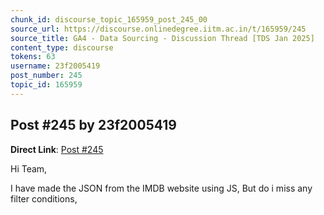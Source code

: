 ```yaml
---
chunk_id: discourse_topic_165959_post_245_00
source_url: https://discourse.onlinedegree.iitm.ac.in/t/165959/245
source_title: GA4 - Data Sourcing - Discussion Thread [TDS Jan 2025]
content_type: discourse
tokens: 63
username: 23f2005419
post_number: 245
topic_id: 165959
---
```


## Post #245 by 23f2005419

**Direct Link**: [Post #245](https://discourse.onlinedegree.iitm.ac.in/t/165959/245)

Hi Team,

I have made the JSON from the IMDB website using JS, But do i miss any filter conditions,
